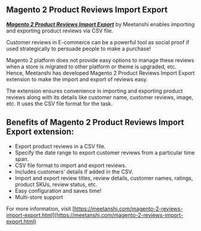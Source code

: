 ## Magento 2 Product Reviews Import Export

***[Magento 2 Product Reviews Import Export](https://meetanshi.com/magento-2-reviews-import-export.html)*** by Meetanshi enables importing and exporting product reviews via CSV file.

Customer reviews in E-commerce can be a powerful tool as social proof if used strategically to persuade people to make a purchase!

Magento 2 platform does not provide easy options to manage these reviews when a store is migrated to other platform or theme is upgraded, etc. Hence, Meetanshi has developed Magento 2 Product Reviews Import Export extension to make the import and export of reviews easy.

The extension ensures convenience in importing and exporting product reviews along with its details like customer name, customer reviews, image, etc. It uses the CSV file format for the task.

## Benefits of Magento 2 Product Reviews Import Export extension:

* Export product reviews in a CSV file.
* Specify the date range to export customer reviews from a particular time span.
* CSV file format to import and export reviews.
* Includes customers' details if added in the CSV.
* Import and export review titles, review details, customer names, ratings, product SKUs, review status, etc.
* Easy configuration and saves time!
* Multi-store support

For more information, visit [https://meetanshi.com/magento-2-reviews-import-export.html](https://meetanshi.com/magento-2-reviews-import-export.html)

